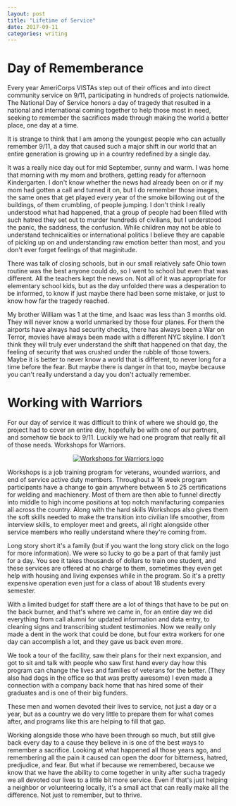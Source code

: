 ```yaml
---
layout: post
title: "Lifetime of Service"
date: 2017-09-11
categories: writing
---
```


# Day of Rememberance

Every year AmeriCorps VISTAs step out of their offices and into direct community service on 9/11, participating in hundreds of projects nationwide. The National Day of Service honors a day of tragedy that resulted in a national and international coming together to help those most in need, seeking to remember the sacrifices made through making the world a better place, one day at a time.

It is strange to think that I am among the youngest people who can actually remember 9/11, a day that caused such a major shift in our world that an entire generation is growing up in a country redefined by a single day.

It was a really nice day out for mid September, sunny and warm. I was home that morning with my mom and brothers, getting ready for afternoon Kindergarten. I don't know whether the news had already been on or if my mom had gotten a call and turned it on, but I do remember those images, the same ones that get played every year of the smoke billowing out of the buildings, of them crumbling, of people jumping. I don't think I really understood what had happened, that a group of people had been filled with such hatred they set out to murder hundreds of civilians, but I understood the panic, the saddness, the confusion. While children may not be able to understand technicalities or international politics I believe they are capable of picking up on and understanding raw emotion better than most, and you don't ever forget feelings of that maginitude.

There was talk of closing schools, but in our small relatively safe Ohio town routine was the best anyone could do, so I went to school but even that was different. All the teachers kept the news on. Not all of it was appropriate for elementary school kids, but as the day unfolded there was a desperation to be informed, to know if just maybe there had been some mistake, or just to know how far the tragedy reached.

My brother William was 1 at the time, and Isaac was less than 3 months old. They will never know a world unmarked by those four planes. For them the airports have always had security checks, there has always been a War on Terror, movies have always been made with a different NYC skyline. I don't think they will truly ever understand the shift that happened on that day, the feeling of security that was crushed under the rubble of those towers. Maybe it is better to never know a world that is different, to never long for a time before the fear. But maybe there is danger in that too, maybe because you can't really understand a day you don't actually remember.

# Working with Warriors

For our day of service it was difficult to think of where we should go, the project had to cover an entire day, hopefully be with one of our partners, and somehow tie back to 9/11. Luckily we had one program that really fit all of those needs. Workshops for Warriors.

<span style="display:block;text-align:center">[![Workshops for Warriors logo](https://workshopsforwarriors.org/wp-content/uploads/2015/05/workshop_for_warriors_logo2.png)](https://workshopsforwarriors.org/)</span>

Workshops is a job training program for veterans, wounded warriors, and end of service active duty members. Throughout a 16 week program participants have a change to gain anywhere between 5 to 25 certifications for welding and machienery. Most of them are then able to funnel directly into middle to high income positions at top notch manifacturing companies all across the country. Along with the hard skills Workshops also gives them the soft skills needed to  make the transition into civilian life smoother, from interview skills, to employer meet and greets, all right alongside other service members who really understand where they're coming from. 

Long story short it's a family (but if you want the long story click on the logo for more information). We were so lucky to go be a part of that family just for a day. You see it takes thousands of dollars to train one student, and these services are offered at no charge to them, sometimes they even get help with housing and living expenses while in the program. So it's a pretty expensive operation even just for a class of about 18 students every semester.

With a limited budget for staff there are a lot of things that have to be put on the back burner, and that's where we came in, for an entire day we did everything from call alumni for updated information and data entry, to cleaning signs and transcribing student testimonies. Now we really only made a dent in the work that could be done, but four extra workers for one day can accomplish a lot, and they gave us back even more.

We took a tour of the facility, saw their plans for their next expansion, and got to sit and talk with people who saw first hand every day how this program can change the lives and families of veterans for the better. (They also had dogs in the office so that was pretty awesome) I even made a connection with a company back home that has hired some of their graduates and is one of their big funders.

These men and women devoted their lives to service, not just a day or a year, but as a country we do very little to prepare them for what comes after, and programs like this are helping to fill that gap.

Working alongside those who have been through so much, but still give back every day to a cause they believe in is one of the best ways to remember a sacrifice. Looking at what happened all those years ago, and remembering all the pain it caused can open the door for bitterness, hatred, predjudice, and fear. But what if because we remembered, because we know that we have the ability to come together in unity after sucha  tragedy we all devoted our lives to a little bit more service. Even if that's just helping a neighbor or volunteering locally, it's a small act that can really make all the difference. Not just to remember, but to thrive.
